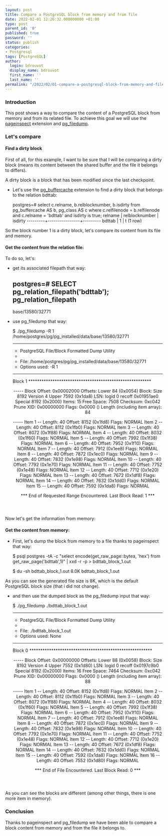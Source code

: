 ```yaml
---
layout: post
title: Compare a PostgreSQL block from memory and from file
date: 2022-02-01 12:26:32.000000000 +01:00
type: post
parent_id: '0'
published: true
password: ''
status: publish
categories:
- Postgresql
tags: [PostgreSQL]
author:
  login: bdrouvot
  display_name: bdrouvot
  first_name: ''
  last_name: ''
permalink: "/2022/02/01-compare-a-postgresql-block-from-memory-and-file"
---
```


### Introduction

This post shows a way to compare the content of a PostgreSQL block from memory and from its related file.
To achieve this goal we will use the [pageinspect](https://www.postgresql.org/docs/current/pageinspect.html) extension and [pg_filedump](https://github.com/df7cb/pg_filedump). 

### Let's compare

#### Find a dirty block

First of all, for this example, I want to be sure that I will be comparing a dirty block (means its content between the shared buffer and the file it belongs to differs).

A dirty block is a block that has been modified since the last checkpoint.

-   Let's use the [pg_buffercache](https://www.postgresql.org/docs/current/pgbuffercache.html) extension to find a dirty block that belongs to the relation bdttab:

	postgres=# select c.relname, b.relblocknumber, b.isdirty from pg_buffercache AS b, pg_class AS c where c.relfilenode = b.relfilenode and c.relname = 'bdttab' and isdirty is true;
	 relname | relblocknumber | isdirty
	---------+----------------+---------
	 bdttab  |              1 | t
	(1 row)

So the block number 1 is a dirty block, let's compare its content from its file and memory.

#### Get the content from the relation file:

To do so, let's:

-   get its associated filepath that way:

	postgres=# SELECT pg_relation_filepath('bdttab');
	 pg_relation_filepath
	----------------------
	 base/13580/32771

-   use pg_filedump that way:

	$ ./pg_filedump -R 1 /home/postgres/pg/pg_installed/data/base/13580/32771

	*******************************************************************
	* PostgreSQL File/Block Formatted Dump Utility
	*
	* File: /home/postgres/pg/pg_installed/data/base/13580/32771
	* Options used: -R 1
	*******************************************************************

	Block    1 ********************************************************
	<Header> -----
	 Block Offset: 0x00002000         Offsets: Lower      84 (0x0054)
	 Block: Size 8192  Version    4            Upper    7592 (0x1da8)
	 LSN:  logid      0 recoff 0x01951ae0      Special  8192 (0x2000)
	 Items:   15                      Free Space: 7508
	 Checksum: 0xc042  Prune XID: 0x00000000  Flags: 0x0000 ()
	 Length (including item array): 84

	<Data> -----
	 Item   1 -- Length:   40  Offset: 8152 (0x1fd8)  Flags: NORMAL
	 Item   2 -- Length:   40  Offset: 8112 (0x1fb0)  Flags: NORMAL
	 Item   3 -- Length:   40  Offset: 8072 (0x1f88)  Flags: NORMAL
	 Item   4 -- Length:   40  Offset: 8032 (0x1f60)  Flags: NORMAL
	 Item   5 -- Length:   40  Offset: 7992 (0x1f38)  Flags: NORMAL
	 Item   6 -- Length:   40  Offset: 7952 (0x1f10)  Flags: NORMAL
	 Item   7 -- Length:   40  Offset: 7912 (0x1ee8)  Flags: NORMAL
	 Item   8 -- Length:   40  Offset: 7872 (0x1ec0)  Flags: NORMAL
	 Item   9 -- Length:   40  Offset: 7832 (0x1e98)  Flags: NORMAL
	 Item  10 -- Length:   40  Offset: 7792 (0x1e70)  Flags: NORMAL
	 Item  11 -- Length:   40  Offset: 7752 (0x1e48)  Flags: NORMAL
	 Item  12 -- Length:   40  Offset: 7712 (0x1e20)  Flags: NORMAL
	 Item  13 -- Length:   40  Offset: 7672 (0x1df8)  Flags: NORMAL
	 Item  14 -- Length:   40  Offset: 7632 (0x1dd0)  Flags: NORMAL
	 Item  15 -- Length:   40  Offset: 7592 (0x1da8)  Flags: NORMAL

	*** End of Requested Range Encountered. Last Block Read: 1 ***

Now let's get the information from memory:

#### Get the content from memory:

-   First, let's dump the block from memory to a file thanks to pageinspect that way:

	$ psql postgres -tA -c "select encode(get_raw_page::bytea, 'hex') from get_raw_page('bdttab',1)" | xxd -r -p > bdttab_block_1.out

	$ du -sh bdttab_block_1.out
	8.0K    bdttab_block_1.out

As you can see the generated file size is 8K, which is the default PostgreSQL block size (that i did not change).
 
-   and then use the dumped block as the pg_filedump input that way:

	$ ./pg_filedump ./bdttab_block_1.out

	*******************************************************************
	* PostgreSQL File/Block Formatted Dump Utility
	*
	* File: ./bdttab_block_1.out
	* Options used: None
	*******************************************************************

	Block    0 ********************************************************
	<Header> -----
	 Block Offset: 0x00000000         Offsets: Lower      88 (0x0058)
	 Block: Size 8192  Version    4            Upper    7552 (0x1d80)
	 LSN:  logid      0 recoff 0x0197c9b0      Special  8192 (0x2000)
	 Items:   16                      Free Space: 7464
	 Checksum: 0xc042  Prune XID: 0x00000000  Flags: 0x0000 ()
	 Length (including item array): 88

	<Data> -----
	 Item   1 -- Length:   40  Offset: 8152 (0x1fd8)  Flags: NORMAL
	 Item   2 -- Length:   40  Offset: 8112 (0x1fb0)  Flags: NORMAL
	 Item   3 -- Length:   40  Offset: 8072 (0x1f88)  Flags: NORMAL
	 Item   4 -- Length:   40  Offset: 8032 (0x1f60)  Flags: NORMAL
	 Item   5 -- Length:   40  Offset: 7992 (0x1f38)  Flags: NORMAL
	 Item   6 -- Length:   40  Offset: 7952 (0x1f10)  Flags: NORMAL
	 Item   7 -- Length:   40  Offset: 7912 (0x1ee8)  Flags: NORMAL
	 Item   8 -- Length:   40  Offset: 7872 (0x1ec0)  Flags: NORMAL
	 Item   9 -- Length:   40  Offset: 7832 (0x1e98)  Flags: NORMAL
	 Item  10 -- Length:   40  Offset: 7792 (0x1e70)  Flags: NORMAL
	 Item  11 -- Length:   40  Offset: 7752 (0x1e48)  Flags: NORMAL
	 Item  12 -- Length:   40  Offset: 7712 (0x1e20)  Flags: NORMAL
	 Item  13 -- Length:   40  Offset: 7672 (0x1df8)  Flags: NORMAL
	 Item  14 -- Length:   40  Offset: 7632 (0x1dd0)  Flags: NORMAL
	 Item  15 -- Length:   40  Offset: 7592 (0x1da8)  Flags: NORMAL
	 Item  16 -- Length:   40  Offset: 7552 (0x1d80)  Flags: NORMAL

	*** End of File Encountered. Last Block Read: 0 ***

As you can see the blocks are different (among other things, there is one more item in memory).

### Conclusion

Thanks to pageinspect and pg_filedump we have been able to compare a block content from memory and from the file it belongs to.
